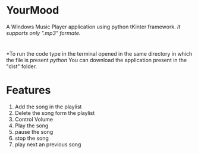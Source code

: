 # YourMood
A Windows Music Player application using python tKinter framework.
*It supports only ".mp3" formate.*
#
*To run the code type in the terminal opened in the same directory in which the file is present *python <filename>*
You can download the application present in the "dist" folder.
  
# Features
  1. Add the song in the playlist
  2. Delete the song form the playlist
  3. Control Volume
  4. Play the song
  5. pause the song
  6. stop the song
  7. play next an previous song
